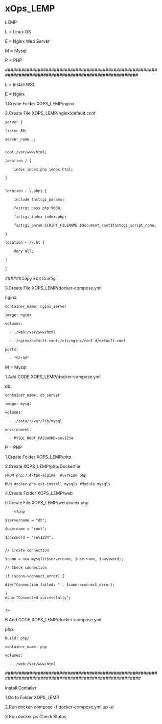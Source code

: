 # xOps_LEMP
 
LEMP

L = Linux OS

E = Nginx Web Server

M = Mysql

P = PHP 


#########################################################################################################

L = Install WSL

E = Nginx 

1.Create Folder XOPS_LEMP/nginx

2.Create File XOPS_LEMP/nginx/default.conf

    server {

    listen 80;
    
    server_name _;
	
	
    root /var/www/html;
    
    location / {
    
        index index.php index.html;
	
    }

	   
    location ~ \.php$ {
    
        include fastcgi_params;
	
        fastcgi_pass php:9000;
	
        fastcgi_index index.php;
	
        fastcgi_param SCRIPT_FILENAME $document_root$fastcgi_script_name;
	
    }

    location ~ /\.ht {
    
        deny all;
	
    }
    
}

######Copy Edit Config


3.Create File XOPS_LEMP/docker-compose.yml


nginx:

    container_name: nginx_server
    
    image: nginx
    
    volumes:
    
      - ./web:/var/www/html
      
      - ./nginx/default.conf:/etc/nginx/conf.d/default.conf

    ports:
    
      - "80:80"

M = Mysql

1.Add CODE XOPS_LEMP/docker-compose.yml


db:

    container_name: db_server
    
    image: mysql    
    
    volumes:
    
      - ./data/:/var/lib/mysql
      
    environment:
    
      - MYSQL_ROOT_PASSWORD=sev1234

P = PHP 

1.Create Folder XOPS_LEMP/php

2.Create XOPS_LEMP/php/Dockerfile 

    FROM php:7.4-fpm-alpine  #version php
    
    RUN docker-php-ext-install mysqli #Module mysqli
    
4.Create Folder XOPS_LEMP/web

5.Create File XOPS_LEMP/web/index.php

        <?php 

    $servername = "db";
    
    $username = "root";
    
    $password = "sev1234";
    
    
    // Create connection
    
    $conn = new mysqli($servername, $username, $password);
    
    // Check connection
    
    if ($conn->connect_error) {
    
    die("Connection failed: " . $conn->connect_error);
    
    }
    echo "Connected successfully";


    ?>
6.Add CODE XOPS_LEMP/docker-compose.yml

 php:
    
    build: php/
    
    container_name: php
    
    volumes:
    
      - ./web:/var/www/html

##########################################################################################################

Install Contailer

1.Go to Folder XOPS_LEMP

2.Run docker-compose -f docker-compose.yml up -d 

3.Run docker ps Check Status

